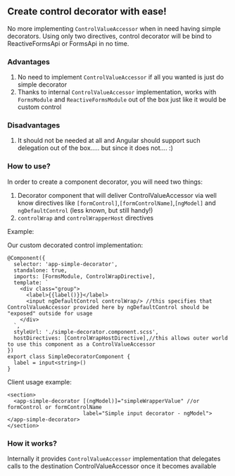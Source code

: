 ## Create control decorator with ease!

No more implementing `ControlValueAccessor` when in need having simple decorators. Using only two directives, control decorator will be bind to ReactiveFormsApi or FormsApi in no time.

### Advantages
1) No need to implement `ControlValueAccessor` if all you wanted is just do simple decorator
2) Thanks to internal `ControlValueAccessor` implementation, works with `FormsModule` and `ReactiveFormsModule` out of the box just like it would be custom control 

### Disadvantages
1) It should not be needed at all and Angular should support such delegation out of the box..... but since it does not.... :)

### How to use?


In order to create a component decorator, you will need two things:

1) Decorator component that will deliver ControlValueAccessor via well know directives like `[formControl]`,`[formControlName]`,`[ngModel]` and `ngDefaultControl` (less known, but still handy!)
2) `controlWrap` and `controlWrapperHost` directives

Example:

Our custom decorated control implementation:
````
@Component({
  selector: 'app-simple-decorator',
  standalone: true,
  imports: [FormsModule, ControlWrapDirective],
  template: `
    <div class="group">
      <label>{{label()}}</label>
      <input ngDefaultControl controlWrap/> //this specifies that ControlValueAccessor provided here by ngDefaultControl should be "exposed" outside for usage
    </div>
  `,
  styleUrl: './simple-decorator.component.scss',
  hostDirectives: [ControlWrapHostDirective],//this allows outer world to use this component as a ControlValueAccessor
})
export class SimpleDecoratorComponent {
  label = input<string>()
}
````
Client usage example:

````
<section>
  <app-simple-decorator [(ngModel)]="simpleWrapperValue" //or formControl or formControlName 
                        label="Simple input decorator - ngModel"></app-simple-decorator>
</section>
````


### How it works?
Internally it provides `ControlValueAccessor` implementation that delegates calls to the destination ControlValueAccessor once it becomes available
